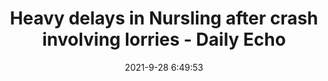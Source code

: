 ---
"title": "Heavy delays in Nursling after crash involving lorries - Daily Echo"
"date": "2021-9-28 6:49:53"
"feed_name": "GOOGLENEWSINDUSTRIAL"
"feed_website": "https://news.google.com/search?q=industrial%2Bincident&hl=en-US&gl=US&ceid=US:en"
"feed_rss": "https://news.google.com/rss/search?q=industrial%2Bincident&hl=en-US&gl=US&ceid=US:en"
"link": "https://www.dailyecho.co.uk/news/19609167.slip-road-m271-southampton-closed-due-police-incident/"
"file": "_posts/2021-1-1-072eafa59506bbed3ab3ae52e0468c9d0830cae0.md"
"accident": "0"
"drilling": "0"
"dead": "0"
"injured": "0"
"where": "unknown site"
"place": "unknown place"
---